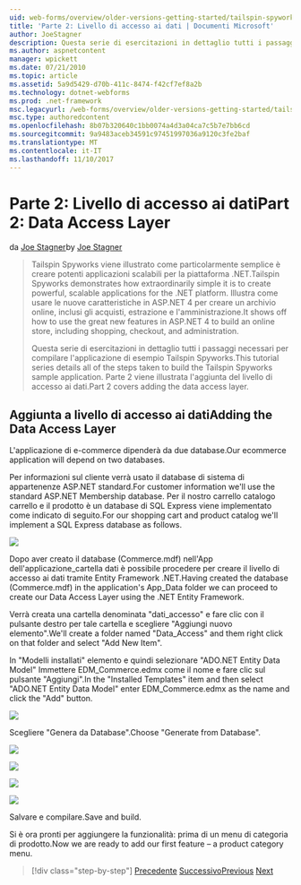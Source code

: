 ```yaml
---
uid: web-forms/overview/older-versions-getting-started/tailspin-spyworks/tailspin-spyworks-part-2
title: 'Parte 2: Livello di accesso ai dati | Documenti Microsoft'
author: JoeStagner
description: Questa serie di esercitazioni in dettaglio tutti i passaggi necessari per compilare l'applicazione di esempio Tailspin Spyworks. Parte 2 viene illustrata l'aggiunta del livello di accesso ai dati.
ms.author: aspnetcontent
manager: wpickett
ms.date: 07/21/2010
ms.topic: article
ms.assetid: 5a9d5429-d70b-411c-8474-f42cf7ef8a2b
ms.technology: dotnet-webforms
ms.prod: .net-framework
msc.legacyurl: /web-forms/overview/older-versions-getting-started/tailspin-spyworks/tailspin-spyworks-part-2
msc.type: authoredcontent
ms.openlocfilehash: 8b07b320640c1bb0074a4d3a04ca7c5b7e7bb6cd
ms.sourcegitcommit: 9a9483aceb34591c97451997036a9120c3fe2baf
ms.translationtype: MT
ms.contentlocale: it-IT
ms.lasthandoff: 11/10/2017
---
```

<a name="part-2-data-access-layer"></a><span data-ttu-id="e34e4-104">Parte 2: Livello di accesso ai dati</span><span class="sxs-lookup"><span data-stu-id="e34e4-104">Part 2: Data Access Layer</span></span>
====================
<span data-ttu-id="e34e4-105">da [Joe Stagner](https://github.com/JoeStagner)</span><span class="sxs-lookup"><span data-stu-id="e34e4-105">by [Joe Stagner](https://github.com/JoeStagner)</span></span>

> <span data-ttu-id="e34e4-106">Tailspin Spyworks viene illustrato come particolarmente semplice è creare potenti applicazioni scalabili per la piattaforma .NET.</span><span class="sxs-lookup"><span data-stu-id="e34e4-106">Tailspin Spyworks demonstrates how extraordinarily simple it is to create powerful, scalable applications for the .NET platform.</span></span> <span data-ttu-id="e34e4-107">Illustra come usare le nuove caratteristiche in ASP.NET 4 per creare un archivio online, inclusi gli acquisti, estrazione e l'amministrazione.</span><span class="sxs-lookup"><span data-stu-id="e34e4-107">It shows off how to use the great new features in ASP.NET 4 to build an online store, including shopping, checkout, and administration.</span></span>
> 
> <span data-ttu-id="e34e4-108">Questa serie di esercitazioni in dettaglio tutti i passaggi necessari per compilare l'applicazione di esempio Tailspin Spyworks.</span><span class="sxs-lookup"><span data-stu-id="e34e4-108">This tutorial series details all of the steps taken to build the Tailspin Spyworks sample application.</span></span> <span data-ttu-id="e34e4-109">Parte 2 viene illustrata l'aggiunta del livello di accesso ai dati.</span><span class="sxs-lookup"><span data-stu-id="e34e4-109">Part 2 covers adding the data access layer.</span></span>


## <a id="_Toc260221668"></a><span data-ttu-id="e34e4-110">Aggiunta a livello di accesso ai dati</span><span class="sxs-lookup"><span data-stu-id="e34e4-110">Adding the Data Access Layer</span></span>

<span data-ttu-id="e34e4-111">L'applicazione di e-commerce dipenderà da due database.</span><span class="sxs-lookup"><span data-stu-id="e34e4-111">Our ecommerce application will depend on two databases.</span></span>

<span data-ttu-id="e34e4-112">Per informazioni sul cliente verrà usato il database di sistema di appartenenze ASP.NET standard.</span><span class="sxs-lookup"><span data-stu-id="e34e4-112">For customer information we'll use the standard ASP.NET Membership database.</span></span> <span data-ttu-id="e34e4-113">Per il nostro carrello catalogo carrello e il prodotto è un database di SQL Express viene implementato come indicato di seguito.</span><span class="sxs-lookup"><span data-stu-id="e34e4-113">For our shopping cart and product catalog we'll implement a SQL Express database as follows.</span></span>

![](tailspin-spyworks-part-2/_static/image1.jpg)

<span data-ttu-id="e34e4-114">Dopo aver creato il database (Commerce.mdf) nell'App dell'applicazione\_cartella dati è possibile procedere per creare il livello di accesso ai dati tramite Entity Framework .NET.</span><span class="sxs-lookup"><span data-stu-id="e34e4-114">Having created the database (Commerce.mdf) in the application's App\_Data folder we can proceed to create our Data Access Layer using the .NET Entity Framework.</span></span>

<span data-ttu-id="e34e4-115">Verrà creata una cartella denominata "dati\_accesso" e fare clic con il pulsante destro per tale cartella e scegliere "Aggiungi nuovo elemento".</span><span class="sxs-lookup"><span data-stu-id="e34e4-115">We'll create a folder named "Data\_Access" and them right click on that folder and select "Add New Item".</span></span>

<span data-ttu-id="e34e4-116">In "Modelli installati" elemento e quindi selezionare "ADO.NET Entity Data Model" Immettere EDM\_Commerce.edmx come il nome e fare clic sul pulsante "Aggiungi".</span><span class="sxs-lookup"><span data-stu-id="e34e4-116">In the "Installed Templates" item and then select "ADO.NET Entity Data Model" enter EDM\_Commerce.edmx as the name and click the "Add" button.</span></span>

![](tailspin-spyworks-part-2/_static/image2.jpg)

<span data-ttu-id="e34e4-117">Scegliere "Genera da Database".</span><span class="sxs-lookup"><span data-stu-id="e34e4-117">Choose "Generate from Database".</span></span>

![](tailspin-spyworks-part-2/_static/image1.png)

![](tailspin-spyworks-part-2/_static/image2.png)

![](tailspin-spyworks-part-2/_static/image3.png)

![](tailspin-spyworks-part-2/_static/image3.jpg)

<span data-ttu-id="e34e4-118">Salvare e compilare.</span><span class="sxs-lookup"><span data-stu-id="e34e4-118">Save and build.</span></span>

<span data-ttu-id="e34e4-119">Si è ora pronti per aggiungere la funzionalità: prima di un menu di categoria di prodotto.</span><span class="sxs-lookup"><span data-stu-id="e34e4-119">Now we are ready to add our first feature – a product category menu.</span></span>

>[!div class="step-by-step"]
<span data-ttu-id="e34e4-120">[Precedente](tailspin-spyworks-part-1.md)
[Successivo](tailspin-spyworks-part-3.md)</span><span class="sxs-lookup"><span data-stu-id="e34e4-120">[Previous](tailspin-spyworks-part-1.md)
[Next](tailspin-spyworks-part-3.md)</span></span>
